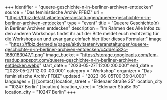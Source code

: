 +++
identifier = "queere-geschichte-n-in-berliner-archiven-entdecken"
source = "Das feministische Archiv FFBIZ"
url = "https://ffbiz.de/aktivitaeten/veranstaltungen/queere-geschichte-n-in-berliner-archiven-entdecken"
type = "event"
title = "Queere Geschichte(n) in Berliner Archiven entdecken"
description = "Im Rahmen des 
Alle Infos zu den anderen Workshops findet ihr auf der 
Bitte meldet euch rechtzeitig für die Workshops an und zwar ganz einfach hier über dieses Formular:"
image = "https://ffbiz.de/media/pages/aktivitaeten/veranstaltungen/queere-geschichte-n-in-berliner-archiven-entdecken/c4dde1582c-1680183047/1.png"
image_bucket = "https://storage.googleapis.com/fem-readup.appspot.com/queere-geschichte-n-in-berliner-archiven-entdecken.webp"
start_date = "2023-05-27T12:00 :00.000"
end_date = "2023-05-27T12:00 :00.000"
category = "Workshop"
organizer = "Das feministische Archiv FFBIZ"
updated = "2023-06-05T00:36:04.000"
languages = []
[contact]
location_street = "Eldenaer Straße 35"
location_city = "10247 Berlin"
[location]
location_street = "Eldenaer Straße 35"
location_city = "10247 Berlin"
+++